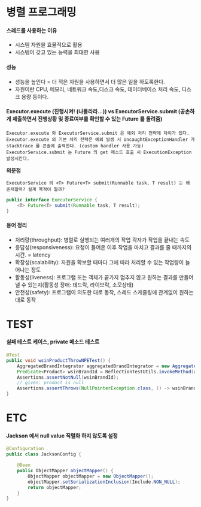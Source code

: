 병렬 프로그래밍
===========

#### 스레드를 사용하는 이유
- 시스템 자원을 효율적으로 활용
- 시스템이 갖고 있는 능력을 최대한 사용
 
#### 성능
- 성능을 높인다 = 더 적은 자원을 사용하면서 더 많은 일을 하도록한다.
- 자원이란 CPU, 메모리, 네트워크 속도,디스크 속도, 데이터베이스 처리 속도, 디스크 용량 등이다.

#### Executor.execute (진행시켜! (나몰라라...)) vs ExecutorService.submit (공손하게 제출하면서 진행상황 및 종료여부를 확인할 수 있는 Future 를 돌려줌)
```
Executor.execute 와 ExecutorService.submit 은 예외 처리 전략에 차이가 있다.  
Executor.execute 의 기본 처리 전략은 예외 발생 시 UncaughtExceptionHandler 가 stacktrace 를 콘솔에 출력한다. (custom handler 사용 가능) 
ExecutorService.submit 는 Future 의 get 메소드 호출 시 ExecutionException 발생시킨다.
```

**의문점**
``` 
ExecutorService 의 <T> Future<T> submit(Runnable task, T result) 는 왜 존재할까? 설계 목적이 뭘까? 
```

```java
public interface ExecutorService {
    <T> Future<T> submit(Runnable task, T result);
}
```
#### 용어 정리
- 처리량(throughput): 병렬로 실행되는 여러개의 작업 각자가 작업을 끝내는 속도
- 응답성(responsiveness): 요청이 들어온 이후 작업을 마치고 결과를 줄 때까지의 시간. = latency
- 확장성(scalability): 자원을 확보할 때마다 그에 따라 처리할 수 있는 작업량이 늘어나는 정도
- 활동성(liveness): 프로그램 또는 객체가 끝가지 멈추지 않고 원하는 결과를 만들어 낼 수 있는지(활동성 장애: 데드락, 라이브락, 소모상태)
- 안전성(safety): 프로그램이 의도한 대로 동작, 스레드 스케줄링에 관계없이 원하는 대로 동작

TEST
===========
#### 실패 테스트 케이스, private 메소드 테스트
```java
@Test
public void wsinProductThrowNPETest() {
    AggregatedBrandIntegrator aggregatedBrandIntegrator = new AggregatedBrandIntegrator(null);
    Predicate<Product> wsinBrandId = ReflectionTestUtils.invokeMethod(aggregatedBrandIntegrator, "wsinBrandId");
    Assertions.assertNotNull(wsinBrandId);
    // given: product is null
    Assertions.assertThrows(NullPointerException.class, () -> wsinBrandId.test(null));
}
```

ETC
===========
#### Jackson 에서 null value 직렬화 하지 않도록 설정
```java
@Configuration
public class JacksonConfig {

    @Bean
    public ObjectMapper objectMapper() {
        ObjectMapper objectMapper = new ObjectMapper();
        objectMapper.setSerializationInclusion(Include.NON_NULL);
        return objectMapper;
    }
}
```
